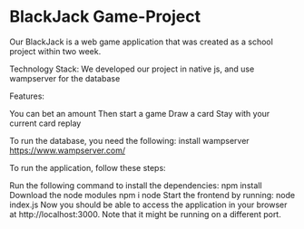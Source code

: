 # BlackJack Game-Project
Our BlackJack is a web game application that was created as a school project within two week. 


Technology Stack:
We developed our project in native js, and use wampserver for the database

Features:

You can bet an amount
Then start a game
Draw a card
Stay with your current card
replay

To run the database, you need the following:
install wampserver 
https://www.wampserver.com/

To run the application, follow these steps:

Run the following command to install the dependencies:
npm install
Download the node modules
npm i node
Start the frontend by running:
node index.js
Now you should be able to access the application in your browser at http://localhost:3000. Note that it might be running on a different port.

